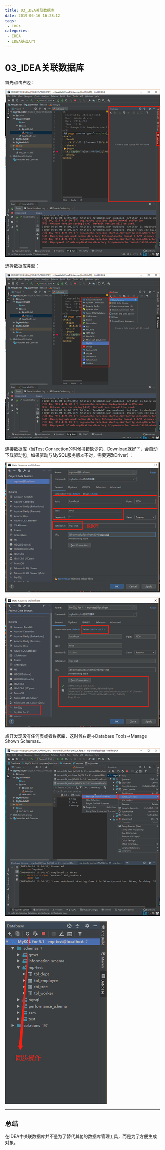 ```yaml
---
title: 03_IDEA关联数据库
date: 2019-06-16 16:28:12
tags: 
 - IDEA
categories:
 - IDEA
 - IDEA基础入门
---
```


# 03_IDEA关联数据库

首先点击右边：

![右侧菜单栏](https://raw.githubusercontent.com/tomxwd/ImageHosting/master/blog/IDEA/idea19.png)

选择数据库类型：

![选择数据库类型](https://raw.githubusercontent.com/tomxwd/ImageHosting/master/blog/IDEA/idea20.png)

连接数据库（当Test Connection的时候报错缺少包，Download就好了，会自动下载驱动包，如果驱动与MySQL服务版本不对，需要更改Driver）：

![连接数据库1](https://raw.githubusercontent.com/tomxwd/ImageHosting/master/blog/IDEA/idea21.png)

![连接数据库2](https://raw.githubusercontent.com/tomxwd/ImageHosting/master/blog/IDEA/idea22.png)

点开发现没有任何表或者数据库，这时候右键->Database Tools->Manage Shown Schemas...

![没显示任何数据库内容](https://raw.githubusercontent.com/tomxwd/ImageHosting/master/blog/IDEA/idea23.png)

![同步数据操作](https://raw.githubusercontent.com/tomxwd/ImageHosting/master/blog/IDEA/idea24.png)



---

## 总结

在IDEA中关联数据库并不是为了替代其他的数据库管理工具，而是为了方便生成对象。